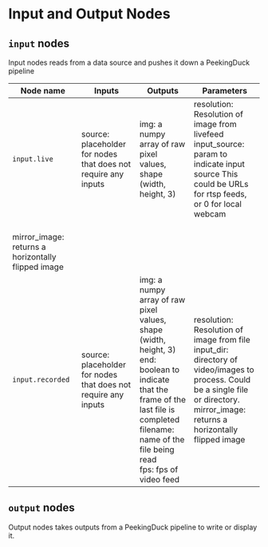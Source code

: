 # Input and Output Nodes

## `input` nodes
Input nodes reads from a data source and pushes it down a PeekingDuck pipeline

| Node name | Inputs | Outputs | Parameters |
| - | - | - | - |
| `input.live`| source: placeholder for nodes that does not require any inputs | img: a numpy array of raw pixel values, shape (width, height, 3)   | resolution: Resolution of image from livefeed <br />  input_source: param to indicate input source This could be URLs for rtsp feeds, or 0 for local webcam
<br /> mirror_image: returns a horizontally flipped image |
| `input.recorded`| source: placeholder for nodes that does not require any inputs | img: a numpy array of raw pixel values, shape (width, height, 3) <br /> end: boolean to indicate that the frame of the last file is completed <br /> filename: name of the file being read <br /> fps: fps of video feed | resolution: Resolution of image from file <br /> input_dir: directory of video/images to process. Could be a single file or directory.  <br /> mirror_image: returns a horizontally flipped image |





## `output` nodes
Output nodes takes outputs from a PeekingDuck pipeline to write or display it.